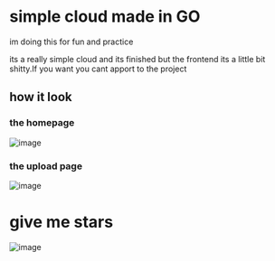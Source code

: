# simple cloud made in GO
im doing this for fun and practice

its a really simple cloud and its finished but the frontend its a little bit shitty.If you want you cant apport to the project
## how it look
### the homepage
![image](https://user-images.githubusercontent.com/66473662/118318166-9c0fd000-b4be-11eb-9380-97bcd0832d41.png)
### the upload page
![image](https://media.discordapp.net/attachments/820472030474272769/842841928617164810/Screen_Shot_2021-05-14_at_14.12.38.png?width=1584&height=943)


# give me stars
![image](https://user-images.githubusercontent.com/66473662/118324614-e184cb00-b4c7-11eb-8e9c-4812996e736c.png)
